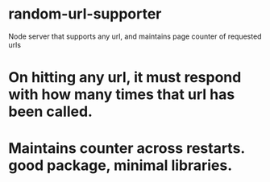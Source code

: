 # random-url-supporter
Node server that supports any url, and maintains page counter of requested urls

# On hitting any url, it must respond with how many times that url has been called. 
# Maintains counter across restarts. good package, minimal libraries.

